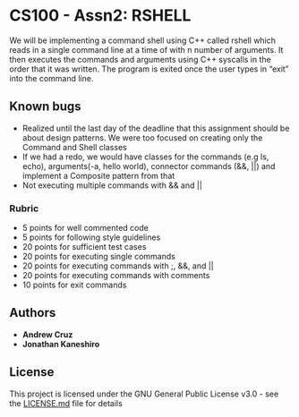 # CS100 - Assn2: RSHELL

We will be implementing a command shell using C++ called rshell which reads in a
single command line at a time of with n number of arguments. It then executes the commands and arguments using C++ syscalls in the order that it was written. The program is exited once the user types in “exit” into the command line.

## Known bugs
* Realized until the last day of the deadline that this assignment should be about design patterns. We were too focused on creating only the Command and Shell classes
* If we had a redo, we would have classes for the commands (e.g ls, echo), arguments(-a, hello world), connector commands (&&, ||) and implement a Composite pattern from that
* Not executing multiple commands with && and ||

### Rubric
* 5 points for well commented code
* 5 points for following style guidelines
* 20 points for sufficient test cases
* 20 points for executing single commands
* 20 points for executing commands with ;, &&, and ||
* 20 points for executing commands with comments
* 10 points for exit commands


## Authors

* **Andrew Cruz**
* **Jonathan Kaneshiro**

## License

This project is licensed under the GNU General Public License v3.0 - see the [LICENSE.md](https://github.com/andrew-cruz/rshell/blob/exec/LICENSE) file for details
